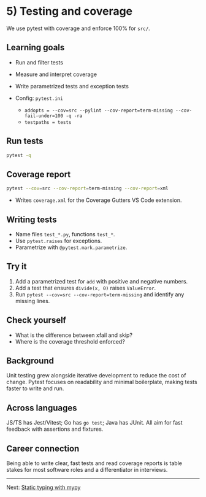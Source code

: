 # 5) Testing and coverage

We use pytest with coverage and enforce 100% for `src/`.

## Learning goals
- Run and filter tests
- Measure and interpret coverage
- Write parametrized tests and exception tests

- Config: `pytest.ini`
  - `addopts = --cov=src --pylint --cov-report=term-missing --cov-fail-under=100 -q -ra`
  - `testpaths = tests`

## Run tests
```zsh
pytest -q
```

## Coverage report
```zsh
pytest --cov=src --cov-report=term-missing --cov-report=xml
```
- Writes `coverage.xml` for the Coverage Gutters VS Code extension.

## Writing tests
- Name files `test_*.py`, functions `test_*`.
- Use `pytest.raises` for exceptions.
- Parametrize with `@pytest.mark.parametrize`.

## Try it

1. Add a parametrized test for `add` with positive and negative numbers.
2. Add a test that ensures `divide(x, 0)` raises `ValueError`.
3. Run `pytest --cov=src --cov-report=term-missing` and identify any missing lines.

## Check yourself

- What is the difference between xfail and skip?
- Where is the coverage threshold enforced?

## Background
Unit testing grew alongside iterative development to reduce the cost of change. Pytest focuses on readability and minimal boilerplate, making tests faster to write and run.

## Across languages
JS/TS has Jest/Vitest; Go has `go test`; Java has JUnit. All aim for fast feedback with assertions and fixtures.

## Career connection
Being able to write clear, fast tests and read coverage reports is table stakes for most software roles and a differentiator in interviews.

---

Next: [Static typing with mypy](./06-typing.md)

